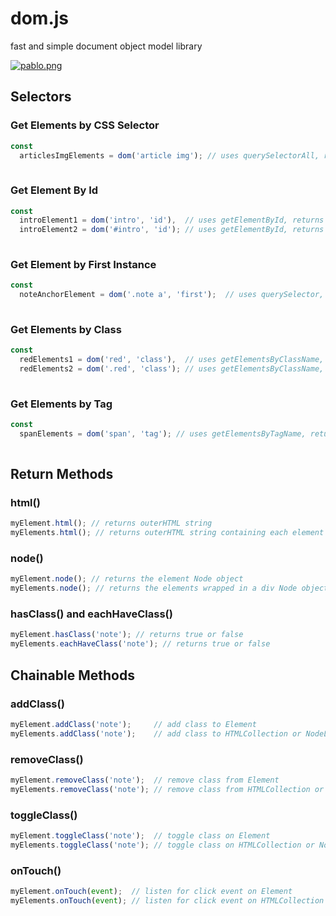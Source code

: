 # dom.js
fast and simple document object model library

[![pablo.png](https://s1.postimg.org/mzkaghsnj/pablo.png)](https://postimg.org/image/j36yki7nv/)

## Selectors

### Get Elements by CSS Selector
```javascript
const
  articlesImgElements = dom('article img'); // uses querySelectorAll, returns a NodeList object
  
```

### Get Element By Id
```javascript
const 
  introElement1 = dom('intro', 'id'),  // uses getElementById, returns an Element object
  introElement2 = dom('#intro', 'id'); // uses getElementById, returns an Element object
  
```

### Get Element by First Instance
```javascript
const
  noteAnchorElement = dom('.note a', 'first');  // uses querySelector, returns an Element object
  
```

### Get Elements by Class
```javascript
const
  redElements1 = dom('red', 'class'),  // uses getElementsByClassName, returns a HTMLCollection object
  redElements2 = dom('.red', 'class'); // uses getElementsByClassName, returns a HTMLCollection object
  
```

### Get Elements by Tag
```javascript
const
  spanElements = dom('span', 'tag'); // uses getElementsByTagName, returns a HTMLCollection object
  
```

## Return Methods

### html()
```javascript
myElement.html(); // returns outerHTML string
myElements.html(); // returns outerHTML string containing each element
```

### node()
```javascript
myElement.node(); // returns the element Node object
myElements.node(); // returns the elements wrapped in a div Node object

```
### hasClass() and eachHaveClass()
```javascript
myElement.hasClass('note'); // returns true or false
myElements.eachHaveClass('note'); // returns true or false

```

## Chainable Methods

### addClass()
```javascript
myElement.addClass('note');     // add class to Element
myElements.addClass('note');    // add class to HTMLCollection or NodeList

```

### removeClass()
```javascript
myElement.removeClass('note');  // remove class from Element
myElements.removeClass('note'); // remove class from HTMLCollection or NodeList

```

### toggleClass()
```javascript
myElement.toggleClass('note');  // toggle class on Element
myElements.toggleClass('note'); // toggle class on HTMLCollection or NodeList

```

### onTouch()
```javascript
myElement.onTouch(event);  // listen for click event on Element
myElements.onTouch(event); // listen for click event on HTMLCollection or NodeList

```
